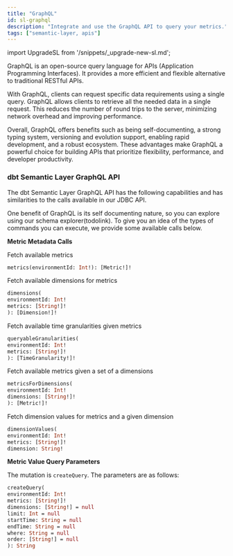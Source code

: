```yaml
---
title: "GraphQL"
id: sl-graphql
description: "Integrate and use the GraphQL API to query your metrics."
tags: ["semantic-layer, apis"]
---
```


<VersionBlock lastVersion="1.5">

import UpgradeSL from '/snippets/_upgrade-new-sl.md';

<UpgradeSL />

</VersionBlock>




GraphQL is an open-source query language for APIs (Application Programming Interfaces). It provides a more efficient and flexible alternative to traditional RESTful APIs. 

With GraphQL, clients can request specific data requirements using a single query. GraphQL allows clients to retrieve all the needed data in a single request. This reduces the number of round trips to the server, minimizing network overhead and improving performance.

Overall, GraphQL offers benefits such as being self-documenting, a strong typing system, versioning and evolution support, enabling rapid development, and a robust ecosystem. These advantages make GraphQL a powerful choice for building APIs that prioritize flexibility, performance, and developer productivity.


### dbt Semantic Layer GraphQL API

The dbt Semantic Layer GraphQL API has the following capabilities and has similarities to the calls available in our JDBC API.

One benefit of GraphQL is its self documenting nature, so you can explore using our schema explorer(todolink). To give you an idea of the types of commands you can execute, we provide some available calls below.


**Metric Metadata Calls**

Fetch available metrics
```graphql
metrics(environmentId: Int!): [Metric!]!
```

Fetch available dimensions for metrics

```graphql
dimensions(
environmentId: Int!
metrics: [String!]!
): [Dimension!]!
```

Fetch available time granularities given metrics

```graphql
queryableGranularities(
environmentId: Int!
metrics: [String!]!
): [TimeGranularity!]!
```

Fetch available metrics given a set of a dimensions

```graphql
metricsForDimensions(
environmentId: Int!
dimensions: [String!]!
): [Metric!]!
```

Fetch dimension values for metrics and a given dimension

```graphql
dimensionValues(
environmentId: Int!
metrics: [String!]!
dimension: String!
```

**Metric Value Query Parameters**

The mutation is `createQuery`. The parameters are as follows:

```graphql
createQuery(
environmentId: Int!
metrics: [String!]!
dimensions: [String!] = null
limit: Int = null
startTime: String = null
endTime: String = null
where: String = null
order: [String!] = null
): String
```

